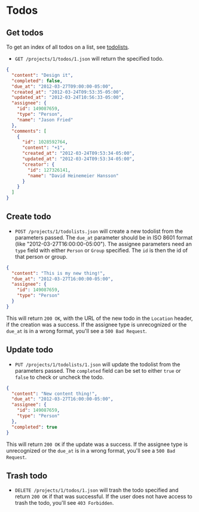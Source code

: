 Todos
=====

> <Clever quote about todos>


Get todos
---------

To get an index of all todos on a list, see [todolists](https://github.com/37signals/bcx-api/blob/master/sections/todolists.md).

* `GET /projects/1/todos/1.json` will return the specified todo.

```json
{
  "content": "Design it",
  "completed": false,
  "due_at": "2012-03-27T09:00:00-05:00",
  "created_at": "2012-03-24T09:53:35-05:00",
  "updated_at": "2012-03-24T10:56:33-05:00",
  "assignee": {
    "id": 149087659,
    "type": "Person",
    "name": "Jason Fried"
  },
  "comments": [
    {
      "id": 1028592764,
      "content": "+1",
      "created_at": "2012-03-24T09:53:34-05:00",
      "updated_at": "2012-03-24T09:53:34-05:00",
      "creator": {
        "id": 127326141,
        "name": "David Heinemeier Hansson"
      }
    }
  ]
}
```


Create todo
-----------

* `POST /projects/1/todolists.json` will create a new todolist from the parameters passed. The `due_at` parameter should be in ISO 8601 format (like "2012-03-27T16:00:00-05:00"). The assignee parameters need an `type` field with either `Person` or `Group` specified. The `id` is then the id of that person or group.

```json
{
  "content": "This is my new thing!",
  "due_at": "2012-03-27T16:00:00-05:00",
  "assignee": {
    "id": 149087659,
    "type": "Person"
  }
}
```

This will return `200 OK`, with the URL of the new todo in the `Location` header, if the creation was a success. If the assignee type is unrecognized or the `due_at` is in a wrong format, you'll see a `500 Bad Request`.


Update todo
-----------

* `PUT /projects/1/todolists/1.json` will update the todolist from the parameters passed. The `completed` field can be set to either `true` or `false` to check or uncheck the todo.

```json
{
  "content": "New content thing!",
  "due_at": "2012-03-27T16:00:00-05:00",
  "assignee": {
    "id": 149087659,
    "type": "Person"
  },
  "completed": true
}
```

This will return `200 OK` if the update was a success. If the assignee type is unrecognized or the `due_at` is in a wrong format, you'll see a `500 Bad Request`.


Trash todo
----------

* `DELETE /projects/1/todos/1.json` will trash the todo specified and return `200 OK` if that was successful. If the user does not have access to trash the todo, you'll see `403 Forbidden`.